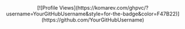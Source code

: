 <div align="center">[![Profile Views](https://komarev.com/ghpvc/?username=YourGitHubUsername&style=for-the-badge&color=F47B22)](https://github.com/YourGitHubUsername)
</div>
<!--
**DamianoCasolari/DamianoCasolari** is a ✨ _special_ ✨ repository because its `README.md` (this file) appears on your GitHub profile.

Here are some ideas to get you started:

- 🔭 I’m currently working on ...
- 🌱 I’m currently learning ...
- 👯 I’m looking to collaborate on ...
- 🤔 I’m looking for help with ...
- 💬 Ask me about ...
- 📫 How to reach me: ...
- 😄 Pronouns: ...
- ⚡ Fun fact: ...
-->
